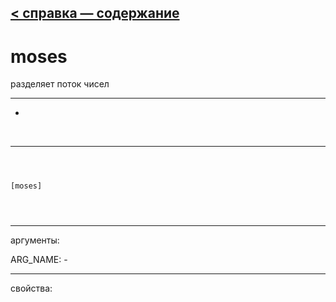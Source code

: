 [< справка — содержание](index.html)
---

# moses


разделяет поток чисел

---

-
<br>


---


```



[moses]


            
```

---
аргументы:

ARG_NAME: -<br>

---
свойства:


